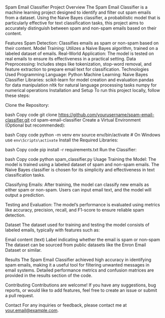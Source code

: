 Spam Email Classifier
Project Overview
The Spam Email Classifier is a machine learning project designed to identify and filter out spam emails from a dataset. Using the Naive Bayes classifier, a probabilistic model that is particularly effective for text classification tasks, this project aims to accurately distinguish between spam and non-spam emails based on their content.

Features
Spam Detection: Classifies emails as spam or non-spam based on their content.
Model Training: Utilizes a Naive Bayes algorithm, trained on a labeled dataset of emails.
Real-World Application: The model is tested on real emails to ensure its effectiveness in a practical setting.
Data Preprocessing: Includes steps like tokenization, stop-word removal, and feature extraction to prepare email text for classification.
Technologies Used
Programming Language: Python
Machine Learning: Naive Bayes Classifier
Libraries:
scikit-learn for model creation and evaluation
pandas for data manipulation
nltk for natural language processing tasks
numpy for numerical operations
Installation and Setup
To run this project locally, follow these steps:

Clone the Repository:

bash
Copy code
git clone https://github.com/yourusername/spam-email-classifier.git
cd spam-email-classifier
Create a Virtual Environment (Optional but recommended):

bash
Copy code
python -m venv env
source env/bin/activate  # On Windows use `env\Scripts\activate`
Install the Required Libraries:

bash
Copy code
pip install -r requirements.txt
Run the Classifier:

bash
Copy code
python spam_classifier.py
Usage
Training the Model: The model is trained using a labeled dataset of spam and non-spam emails. The Naive Bayes classifier is chosen for its simplicity and effectiveness in text classification tasks.

Classifying Emails: After training, the model can classify new emails as either spam or non-spam. Users can input email text, and the model will output a prediction.

Testing and Evaluation: The model’s performance is evaluated using metrics like accuracy, precision, recall, and F1-score to ensure reliable spam detection.

Dataset
The dataset used for training and testing the model consists of labeled emails, typically with features such as:

Email content (text)
Label indicating whether the email is spam or non-spam
The dataset can be sourced from public datasets like the Enron Email Dataset or similar.

Results
The Spam Email Classifier achieved high accuracy in identifying spam emails, making it a useful tool for filtering unwanted messages in email systems. Detailed performance metrics and confusion matrices are provided in the results section of the code.

Contributing
Contributions are welcome! If you have any suggestions, bug reports, or would like to add features, feel free to create an issue or submit a pull request.



Contact
For any inquiries or feedback, please contact me at your.email@example.com.

